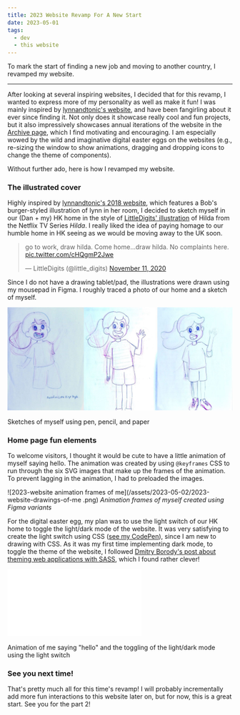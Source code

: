 ```yaml
---
title: 2023 Website Revamp For A New Start
date: 2023-05-01
tags:
  - dev
  - this website
---
```


To mark the start of finding a new job and moving to another country, I revamped my website.

---

After looking at several inspiring websites, I decided that for this revamp, I wanted to express more of my personality as well as make it fun! I was mainly inspired by [lynnandtonic's website](https://lynnandtonic.com/), and have been fangirling about it ever since finding it. Not only does it showcase really cool and fun projects, but it also impressively showcases annual iterations of the website in the [Archive page](https://lynnandtonic.com/archive/), which I find motivating and encouraging. I am especially wowed by the wild and imaginative digital easter eggs on the websites (e.g., re-sizing the window to show animations, dragging and dropping icons to change the theme of components).

Without further ado, here is how I revamped my website.

### The illustrated cover

Highly inspired by [lynnandtonic's 2018 website](https://lynnandtonic.com/archive/2018/), which features a Bob's burger-styled illustration of lynn in her room, I decided to sketch myself in our (Dan + my) HK home in the style of [LittleDigits' illustration](https://twitter.com/little_digits/status/1326339039197360128) of Hilda from the Netflix TV Series _Hilda_. I really liked the idea of paying homage to our humble home in HK seeing as we would be moving away to the UK soon.

<blockquote class="twitter-tweet"><p lang="en" dir="ltr">go to work, draw hilda. Come home...draw hilda. No complaints here. <a href="https://t.co/cHQgmP2Jwe">pic.twitter.com/cHQgmP2Jwe</a></p>&mdash; LittleDigits (@little_digits) <a href="https://twitter.com/little_digits/status/1326339039197360128?ref_src=twsrc%5Etfw">November 11, 2020</a></blockquote> <script async src="https://platform.twitter.com/widgets.js" charset="utf-8"></script>

Since I do not have a drawing tablet/pad, the illustrations were drawn using my mousepad in Figma. I roughly traced a photo of our home and a sketch of myself.

![2023-website-sketches.jpg](/assets/2023-05-02/2023-website-sketches.jpg)

<figcaption>Sketches of myself using pen, pencil, and paper</figcaption>

### Home page fun elements

To welcome visitors, I thought it would be cute to have a little animation of myself saying hello. The animation was created by using `@keyframes` CSS to run through the six SVG images that make up the frames of the animation. To prevent lagging in the animation, I had to preloaded the images.

![2023-website animation frames of me](/assets/2023-05-02/2023-website-drawings-of-me
.png)
_Animation frames of myself created using Figma variants_

For the digital easter egg, my plan was to use the light switch of our HK home to toggle the light/dark mode of the website. It was very satisfying to create the light switch using CSS ([see my CodePen](https://codepen.io/gracechin/pen/abaamgJ)), since I am new to drawing with CSS. As it was my first time implementing dark mode, to toggle the theme of the website, I followed [Dmitry Borody's post about theming web applications with SASS](https://medium.com/@dmitriy.borodiy/easy-color-theming-with-scss-bc38fd5734d1), which I found rather clever!

<p>
<div class="video-container">
    <iframe src="/assets/2023-05-02/2023-website-light-switch.mp4" frameborder="0" allowfullscreen></iframe>
</div>
</p>

<figcaption>Animation of me saying "hello" and the toggling of the light/dark mode using the light switch</figcaption>

### See you next time!

That's pretty much all for this time's revamp! I will probably incrementally add more fun interactions to this website later on, but for now, this is a great start. See you for the part 2!

